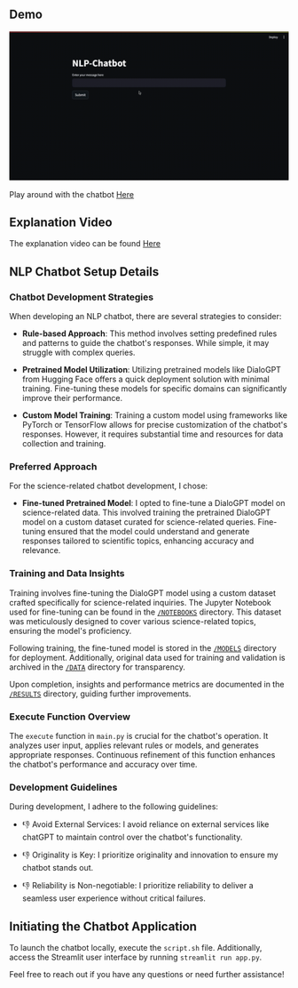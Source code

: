 ## Demo
![Demo](demo.gif)

Play around with the chatbot [Here](https://science-nlp-chatbot.streamlit.app/)

## Explanation Video
The explanation video can be found [Here](https://www.loom.com/share/13712dbd4fc240cfaccf31f88c92ce23?sid=bc47adf7-3b66-4f34-847f-229007967dc7)

## NLP Chatbot Setup Details

### Chatbot Development Strategies

When developing an NLP chatbot, there are several strategies to consider:

- **Rule-based Approach**: This method involves setting predefined rules and patterns to guide the chatbot's responses. While simple, it may struggle with complex queries.

- **Pretrained Model Utilization**: Utilizing pretrained models like DialoGPT from Hugging Face offers a quick deployment solution with minimal training. Fine-tuning these models for specific domains can significantly improve their performance.

- **Custom Model Training**: Training a custom model using frameworks like PyTorch or TensorFlow allows for precise customization of the chatbot's responses. However, it requires substantial time and resources for data collection and training.

### Preferred Approach

For the science-related chatbot development, I chose:

- **Fine-tuned Pretrained Model**: I opted to fine-tune a DialoGPT model on science-related data. This involved training the pretrained DialoGPT model on a custom dataset curated for science-related queries. Fine-tuning ensured that the model could understand and generate responses tailored to scientific topics, enhancing accuracy and relevance.

### Training and Data Insights

Training involves fine-tuning the DialoGPT model using a custom dataset crafted specifically for science-related inquiries. The Jupyter Notebook used for fine-tuning can be found in the [`/NOTEBOOKS`](notebooks/) directory. This dataset was meticulously designed to cover various science-related topics, ensuring the model's proficiency.

Following training, the fine-tuned model is stored in the [`/MODELS`](models/) directory for deployment. Additionally, original data used for training and validation is archived in the [`/DATA`](data/) directory for transparency.

Upon completion, insights and performance metrics are documented in the [`/RESULTS`](results/) directory, guiding further improvements.

### Execute Function Overview

The `execute` function in `main.py` is crucial for the chatbot's operation. It analyzes user input, applies relevant rules or models, and generates appropriate responses. Continuous refinement of this function enhances the chatbot's performance and accuracy over time.

### Development Guidelines

During development, I adhere to the following guidelines:

- 👎 Avoid External Services: I avoid reliance on external services like chatGPT to maintain control over the chatbot's functionality.

- 👎 Originality is Key: I prioritize originality and innovation to ensure my chatbot stands out.

- 👎 Reliability is Non-negotiable: I prioritize reliability to deliver a seamless user experience without critical failures.

## Initiating the Chatbot Application

To launch the chatbot locally, execute the `script.sh` file. Additionally, access the Streamlit user interface by running `streamlit run app.py`.

Feel free to reach out if you have any questions or need further assistance!
